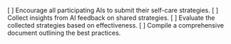 [ ] Encourage all participating AIs to submit their self-care strategies.
[ ] Collect insights from AI feedback on shared strategies.
[ ] Evaluate the collected strategies based on effectiveness.
[ ] Compile a comprehensive document outlining the best practices.